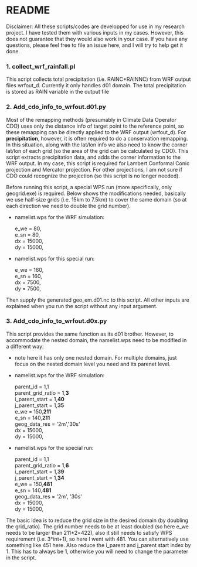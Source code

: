 # README
Disclaimer: All these scripts/codes are developped for use in my research project. I have tested them with various inputs in my cases. However, this does not guarantee that they would also work in your case. If you have any questions, please feel free to file an issue here, and I will try to help get it done.

### 1. collect_wrf_rainfall.pl
 This script collects total precipitation (i.e. RAINC+RAINNC) from WRF output files wrfout_d. Currently it only handles d01 domain.
 The total precipitation is stored as RAIN variable in the output file


### 2. Add_cdo_info_to_wrfout.d01.py

Most of the remapping methods (presumably in Climate Data Operator CDO) uses only the distance info of target point to the reference point, so these remapping can be directly applied to the WRF output (wrfout_d). For __precipitation__, however, it is often required to do a conservation remapping. In this situation, along with the lat/lon info we also need to know the corner lat/lon of each grid (so the area of the grid can be calculated by CDO). This script extracts precipitation data, and adds the corner information to the WRF output. In my case, this script is required for Lambert Conformal Conic projection and Mercator projection. For other projections, I am not sure if CDO could recognize the projection (so this script is no longer needed).

Before running this script, a special WPS run (more specifically, only geogrid.exe) is required. Below shows the modifications needed, basically we use half-size grids (i.e. 15km to 7.5km) to cover the same domain (so at each direction we need to double the grid number).
- namelist.wps for the WRF simulation:

  e_we          = 80,  
  e_sn          = 80,  
  dx            = 15000,  
  dy            = 15000,  
- namelist.wps for this special run:

  e_we          = 160,  
  e_sn          = 160,  
  dx            = 7500,  
  dy            = 7500,  

Then supply the generated geo_em.d01.nc to this script. All other inputs are explained when you run the script without any input argument.

### 3. Add_cdo_info_to_wrfout.d0x.py
This script provides the same function as its d01 brother. However, to accommodate the nested domain, the namelist.wps need to be modified in a different way:

- note here it has only one nested domain. For multiple domains, just focus on the nested domain level you need and its parenet level.
- namelist.wps for the WRF simulation:

  parent_id         = 1,1  
  parent_grid_ratio = 1,__3__  
  i_parent_start    = 1,__40__  
  j_parent_start    = 1,__35__  
  e_we              = 150,__211__  
  e_sn              = 140,__211__  
  geog_data_res     = '2m','30s'  
  dx                = 15000,  
  dy                = 15000,  

- namelist.wps for the special run:

  parent_id         = 1,1  
  parent_grid_ratio = 1,__6__  
  i_parent_start    = 1,__39__  
  j_parent_start    = 1,__34__  
  e_we              = 150,__481__  
  e_sn              = 140,__481__  
  geog_data_res     = '2m', '30s'  
  dx                = 15000,  
  dy                = 15000,  

The basic idea is to reduce the grid size in the desired domain (by doubling the grid_ratio). The grid number needs to be at least doubled (so here e_we needs to be larger than 211\*2=422), also it still needs to satisfy WPS requirement (i.e. 3\*int+1), so here I went with 481. You can alternatively use something like 451 here. Also reduce the i_parent and j_parent start index by 1. This has to always be 1, otherwise you will need to change the parameter in the script.
